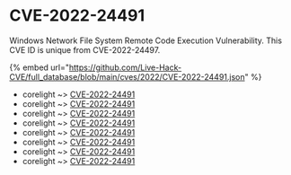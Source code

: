 # CVE-2022-24491

Windows Network File System Remote Code Execution Vulnerability. This CVE ID is unique from CVE-2022-24497.

{% embed url="https://github.com/Live-Hack-CVE/full_database/blob/main/cves/2022/CVE-2022-24491.json" %}


* corelight ~> [CVE-2022-24491](https://www.alice-snow.ru/2022/database/cve-2022-24491/cve-2022-24491-corelight)
* corelight ~> [CVE-2022-24491](https://www.alice-snow.ru/2022/database/cve-2022-24491/cve-2022-24491-corelight)
* corelight ~> [CVE-2022-24491](https://www.alice-snow.ru/2022/database/cve-2022-24491/cve-2022-24491-corelight)
* corelight ~> [CVE-2022-24491](https://www.alice-snow.ru/2022/database/cve-2022-24491/cve-2022-24491-corelight)
* corelight ~> [CVE-2022-24491](https://www.alice-snow.ru/2022/database/cve-2022-24491/cve-2022-24491-corelight)
* corelight ~> [CVE-2022-24491](https://www.alice-snow.ru/2022/database/cve-2022-24491/cve-2022-24491-corelight)
* corelight ~> [CVE-2022-24491](https://www.alice-snow.ru/2022/database/cve-2022-24491/cve-2022-24491-corelight)
* corelight ~> [CVE-2022-24491](https://www.alice-snow.ru/2022/database/cve-2022-24491/cve-2022-24491-corelight)